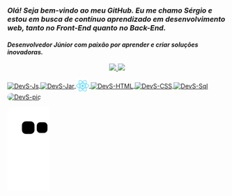 ### <em>Olá! Seja bem-vindo ao meu GitHub. Eu me chamo Sérgio e estou em busca de contínuo aprendizado em desenvolvimento web, tanto no Front-End quanto no Back-End.</em>

#### <em>Desenvolvedor Júnior com paixão por aprender e criar soluções inovadoras.</em>
<div align="center">
  <a href="https://github.com/web-development-ser">
  <img height="180em" src="https://github-readme-stats.vercel.app/api?username=web-development-ser&show_icons=true&theme=tokyonight&include_all_commits=true&count_private=true"/>
  <img height="180em" src="https://github-readme-stats.vercel.app/api/top-langs/?username=web-development-ser&layout=compact&langs_count=7&theme=tokyonight"/>
</div>

<div style="display: inline_block"><br>
  <img align="center" alt="DevS-Js" height="30" width="30" src="https://cdn-icons-png.flaticon.com/128/2305/2305963.png">
  <img align="center" alt="DevS-Jar" height="30" width="30" src="https://cdn-icons-png.flaticon.com/128/2305/2305951.png">
  <img align="center" alt="DevS-React" height="30" width="30" src="https://raw.githubusercontent.com/devicons/devicon/master/icons/react/react-original.svg">
  <img align="center" alt="DevS-HTML" height="30" width="30" src="https://cdn-icons-png.flaticon.com/128/2305/2305941.png">
  <img align="center" alt="DevS-CSS" height="30" width="30" src="https://cdn-icons-png.flaticon.com/128/2305/2305903.png">
  <img align="center" alt="DevS-Sql" height="30" width="30" src="https://cdn-icons-png.flaticon.com/128/2306/2306022.png">
  <img align="center" alt="DevS-pic" height="30" style="border-radius:40px;" src="https://cdn-icons-png.flaticon.com/128/4667/4667922.png">
</div>

  ![Snake animation](https://github.com/rafaballerini/rafaballerini/blob/output/github-contribution-grid-snake.svg)

